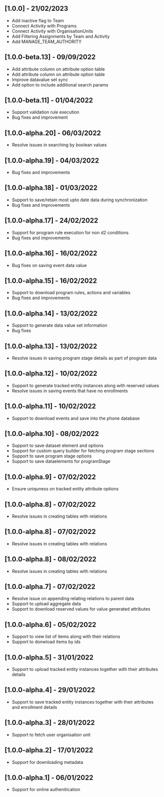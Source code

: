 ## [1.0.0] - 21/02/2023

- Add inactive flag to Team
- Connect Activity with Programs
- Connect Activity with OrganisationUnits
- Add Filtering Assignments by Team and Activity
- Add MANAGE_TEAM_AUTHORITY

## [1.0.0-beta.13] - 09/09/2022

- Add attribute column on attribute option table
- Add attribute column on attribute option table
- Improve datavalue set sync
- Add option to include additional search params

## [1.0.0-beta.11] - 01/04/2022

- Support validation rule execution
- Bug fixes and improvement

## [1.0.0-alpha.20] - 06/03/2022

- Resolve issues in searching by boolean values

## [1.0.0-alpha.19] - 04/03/2022

- Bug fixes and improvements

## [1.0.0-alpha.18] - 01/03/2022

- Support to save/retain most upto date data during synchronization
- Bug fixes and improvements

## [1.0.0-alpha.17] - 24/02/2022

- Support for program rule execution for non d2 conditions
- Bug fixes and improvements

## [1.0.0-alpha.16] - 16/02/2022

- Bug fixes on saving event data value

## [1.0.0-alpha.15] - 16/02/2022

- Support to download program rules, actions and variables
- Bug fixes and improvements

## [1.0.0-alpha.14] - 13/02/2022

- Support to generate data value set information
- Bug fixes

## [1.0.0-alpha.13] - 13/02/2022

- Resolve issues in saving program stage details as part of program data

## [1.0.0-alpha.12] - 10/02/2022

- Support to generate tracked entity instances along with reserved values
- Resolve issues in saving events that have no enrollments

## [1.0.0-alpha.11] - 10/02/2022

- Support to download events and save into the phone database

## [1.0.0-alpha.10] - 08/02/2022

- Support to save dataset element and options
- Support for custom query builder for fetching program stage sections
- Support to save program stage options
- Support to save dataelements for programStage

## [1.0.0-alpha.9] - 07/02/2022

- Ensure uniquness on tracked entity attribute options

## [1.0.0-alpha.8] - 07/02/2022

- Resolve issues in creating tables with relations

## [1.0.0-alpha.8] - 07/02/2022

- Resolve issues in creating tables with relations

## [1.0.0-alpha.8] - 08/02/2022

- Resolve issues in creating tables with relations

## [1.0.0-alpha.7] - 07/02/2022

- Resolve issue on appending relating relations to parent data
- Support to upload aggregate data
- Support to download reserved values for value generated attributes

## [1.0.0-alpha.6] - 05/02/2022

- Support to view list of items along with their relations
- Support to donwload items by ids

## [1.0.0-alpha.5] - 31/01/2022

- Support to upload tracked entity instances together with their attributes details

## [1.0.0-alpha.4] - 29/01/2022

- Support to save tracked entity instances together with their attributes and enrollment details

## [1.0.0-alpha.3] - 28/01/2022

- Support to fetch user organisation unit

## [1.0.0-alpha.2] - 17/01/2022

- Support for downloading metadata

## [1.0.0-alpha.1] - 06/01/2022

- Support for online authenitication
